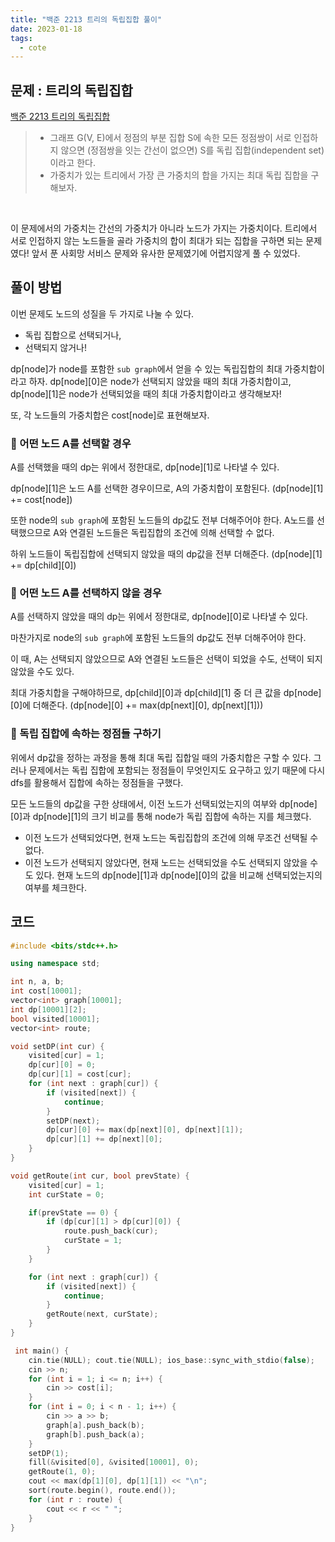 ```yaml
---
title: "백준 2213 트리의 독립집합 풀이"
date: 2023-01-18
tags:
  - cote
---
```


## 문제 : 트리의 독립집합

[백준 2213 트리의 독립집합](https://www.acmicpc.net/problem/2213)

> - 그래프 G(V, E)에서 정점의 부분 집합 S에 속한 모든 정점쌍이 서로 인접하지 않으면 (정점쌍을 잇는 간선이 없으면) S를 독립 집합(independent set)이라고 한다.
> - 가중치가 있는 트리에서 가장 큰 가중치의 합을 가지는 최대 독립 집합을 구해보자.

<br/>

이 문제에서의 가중치는 간선의 가중치가 아니라 노드가 가지는 가중치이다. 트리에서 서로 인접하지 않는 노드들을 골라 가중치의 합이 최대가 되는 집합을 구하면 되는 문제였다! 앞서 푼 사회망 서비스 문제와 유사한 문제였기에 어렵지않게 풀 수 있었다.

## 풀이 방법

이번 문제도 노드의 성질을 두 가지로 나눌 수 있다.

- 독립 집합으로 선택되거나,
- 선택되지 않거나!

dp\[node]가 node를 포함한 `sub graph`에서 얻을 수 있는 독립집합의 최대 가중치합이라고 하자. dp\[node]\[0]은 node가 선택되지 않았을 때의 최대 가중치합이고, dp\[node][1]은 node가 선택되었을 때의 최대 가중치합이라고 생각해보자!<br/>

또, 각 노드들의 가중치합은 cost\[node]로 표현해보자.

### 📌 어떤 노드 A를 선택할 경우

A를 선택했을 때의 dp는 위에서 정한대로, dp\[node][1]로 나타낼 수 있다.<br/>

dp\[node][1]은 노드 A를 선택한 경우이므로, A의 가중치합이 포함된다. (dp\[node][1] += cost\[node]) <br/>

또한 node의 `sub graph`에 포함된 노드들의 dp값도 전부 더해주어야 한다. A노드를 선택했으므로 A와 연결된 노드들은 독립집합의 조건에 의해 선택할 수 없다. <br/>

하위 노드들이 독립집합에 선택되지 않았을 때의 dp값을 전부 더해준다. (dp\[node][1] += dp\[child][0])

### 📌 어떤 노드 A를 선택하지 않을 경우

A를 선택하지 않았을 때의 dp는 위에서 정한대로, dp\[node][0]로 나타낼 수 있다.<br/>

마찬가지로 node의 `sub graph`에 포함된 노드들의 dp값도 전부 더해주어야 한다.<br/>

이 때, A는 선택되지 않았으므로 A와 연결된 노드들은 선택이 되었을 수도, 선택이 되지 않았을 수도 있다.<br/>

최대 가중치합을 구해야하므로, dp\[child][0]과 dp\[child][1] 중 더 큰 값을 dp\[node][0]에 더해준다. (dp\[node][0] += max(dp\[next][0], dp\[next][1]))

### 📌 독립 집합에 속하는 정점들 구하기

위에서 dp값을 정하는 과정을 통해 최대 독립 집합일 때의 가중치합은 구할 수 있다. 그러나 문제에서는 독립 집합에 포함되는 정점들이 무엇인지도 요구하고 있기 때문에 다시 dfs를 활용해서 집합에 속하는 정점들을 구했다.<br/>

모든 노드들의 dp값을 구한 상태에서, 이전 노드가 선택되었는지의 여부와 dp\[node][0]과 dp\[node][1]의 크기 비교를 통해 node가 독립 집합에 속하는 지를 체크했다. <br/>

- 이전 노드가 선택되었다면, 현재 노드는 독립집합의 조건에 의해 무조건 선택될 수 없다.
- 이전 노드가 선택되지 않았다면, 현재 노드는 선택되었을 수도 선택되지 않았을 수도 있다. 현재 노드의 dp\[node][1]과 dp\[node][0]의 값을 비교해 선택되었는지의 여부를 체크한다.

## 코드

```cpp
#include <bits/stdc++.h>

using namespace std;

int n, a, b;
int cost[10001];
vector<int> graph[10001];
int dp[10001][2];
bool visited[10001];
vector<int> route;

void setDP(int cur) {
	visited[cur] = 1;
	dp[cur][0] = 0;
	dp[cur][1] = cost[cur];
	for (int next : graph[cur]) {
		if (visited[next]) {
			continue;
		}
		setDP(next);
		dp[cur][0] += max(dp[next][0], dp[next][1]);
		dp[cur][1] += dp[next][0];
	}
}

void getRoute(int cur, bool prevState) {
	visited[cur] = 1;
	int curState = 0;

	if(prevState == 0) {
		if (dp[cur][1] > dp[cur][0]) {
			route.push_back(cur);
			curState = 1;
		}
	}

	for (int next : graph[cur]) {
		if (visited[next]) {
			continue;
		}
		getRoute(next, curState);
	}
}

 int main() {
	cin.tie(NULL); cout.tie(NULL); ios_base::sync_with_stdio(false);
	cin >> n;
	for (int i = 1; i <= n; i++) {
		cin >> cost[i];
	}
	for (int i = 0; i < n - 1; i++) {
		cin >> a >> b;
		graph[a].push_back(b);
		graph[b].push_back(a);
	}
	setDP(1);
	fill(&visited[0], &visited[10001], 0);
	getRoute(1, 0);
	cout << max(dp[1][0], dp[1][1]) << "\n";
	sort(route.begin(), route.end());
	for (int r : route) {
		cout << r << " ";
	}
}
```
